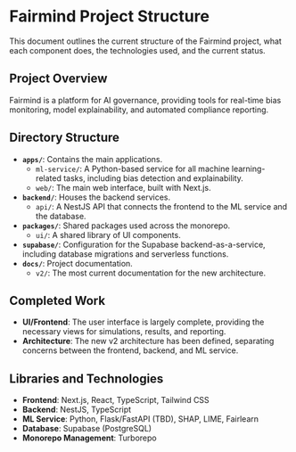 # Fairmind Project Structure

This document outlines the current structure of the Fairmind project, what each component does, the technologies used, and the current status.

## Project Overview

Fairmind is a platform for AI governance, providing tools for real-time bias monitoring, model explainability, and automated compliance reporting.

## Directory Structure

-   **`apps/`**: Contains the main applications.
    -   `ml-service/`: A Python-based service for all machine learning-related tasks, including bias detection and explainability.
    -   `web/`: The main web interface, built with Next.js.
-   **`backend/`**: Houses the backend services.
    -   `api/`: A NestJS API that connects the frontend to the ML service and the database.
-   **`packages/`**: Shared packages used across the monorepo.
    -   `ui/`: A shared library of UI components.
-   **`supabase/`**: Configuration for the Supabase backend-as-a-service, including database migrations and serverless functions.
-   **`docs/`**: Project documentation.
    -   `v2/`: The most current documentation for the new architecture.

## Completed Work

-   **UI/Frontend**: The user interface is largely complete, providing the necessary views for simulations, results, and reporting.
-   **Architecture**: The new v2 architecture has been defined, separating concerns between the frontend, backend, and ML service.

## Libraries and Technologies

-   **Frontend**: Next.js, React, TypeScript, Tailwind CSS
-   **Backend**: NestJS, TypeScript
-   **ML Service**: Python, Flask/FastAPI (TBD), SHAP, LIME, Fairlearn
-   **Database**: Supabase (PostgreSQL)
-   **Monorepo Management**: Turborepo

